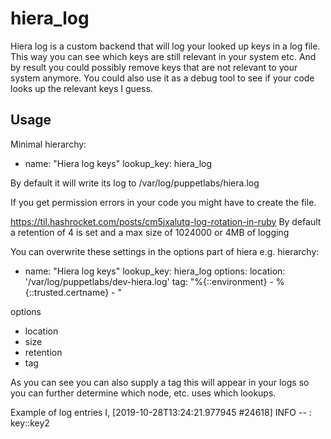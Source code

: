 # hiera_log

Hiera log is a custom backend that will log your looked up keys in a log file. This way you can see which keys are still relevant in your system etc. And by result you could possibly remove keys that are not relevant to your system anymore. You could also use it as a debug tool to see if your code looks up the relevant keys I guess.


## Usage
Minimal
hierarchy:
  - name: "Hiera log keys"
    lookup_key: hiera_log


By default it will write its log to /var/log/puppetlabs/hiera.log

If you get permission errors in your code you might have to create the file.

https://til.hashrocket.com/posts/cm5jxalutq-log-rotation-in-ruby
By default a retention of 4 is set and a max size of 1024000 or 4MB of logging

You can overwrite these settings in the options part of hiera
e.g.
hierarchy:
  - name: "Hiera log keys"
    lookup_key: hiera_log
    options:
      location: '/var/log/puppetlabs/dev-hiera.log'
      tag: "%{::environment} - %{::trusted.certname} - "

options
 - location
 - size
 - retention
 - tag

As you can see you can also supply a tag this will appear in your logs so you can further determine which node, etc. uses which lookups.

Example of log entries
I, [2019-10-28T13:24:21.977945 #24618]  INFO -- : key::key2